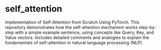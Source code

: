 # self_attention
Implementation of Self-Attention from Scratch Using PyTorch. This repository demonstrates how the self-attention mechanism works step-by-step with a simple example sentence, using concepts like Query, Key, and Value vectors. Includes detailed comments and analogies to explain the fundamentals of self-attention in natural language processing (NLP).
